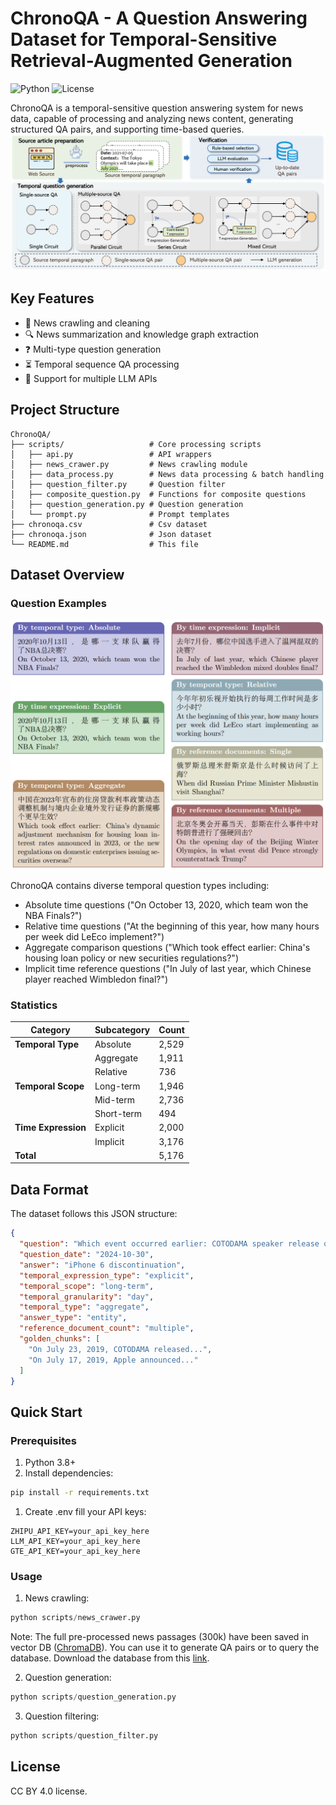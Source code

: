 # ChronoQA - A Question Answering Dataset for Temporal-Sensitive Retrieval-Augmented Generation

![Python](https://img.shields.io/badge/Python-3.8+-blue.svg)
![License](https://img.shields.io/badge/License-MIT-green.svg)

ChronoQA is a temporal-sensitive question answering system for news data, capable of processing and analyzing news content, generating structured QA pairs, and supporting time-based queries.
![Examples](./imgs/dataset.png)

## Key Features

- 📰 News crawling and cleaning
- 🔍 News summarization and knowledge graph extraction
- ❓ Multi-type question generation
- ⏳ Temporal sequence QA processing
- 🤖 Support for multiple LLM APIs

## Project Structure
```
ChronoQA/
├── scripts/                   # Core processing scripts
│   ├── api.py                 # API wrappers
│   ├── news_crawer.py         # News crawling module 
│   ├── data_process.py        # News data processing & batch handling
│   ├── question_filter.py     # Question filter
│   ├── composite_question.py  # Functions for composite questions
│   ├── question_generation.py # Question generation
│   └── prompt.py              # Prompt templates
├── chronoqa.csv               # Csv dataset
├── chronoqa.json              # Json dataset
└── README.md                  # This file
```


## Dataset Overview

### Question Examples

![Examples](./imgs/questions.png)

ChronoQA contains diverse temporal question types including:
- Absolute time questions ("On October 13, 2020, which team won the NBA Finals?")
- Relative time questions ("At the beginning of this year, how many hours per week did LeEco implement?")
- Aggregate comparison questions ("Which took effect earlier: China's housing loan policy or new securities regulations?")
- Implicit time reference questions ("In July of last year, which Chinese player reached Wimbledon final?")

### Statistics

| Category              | Subcategory       | Count |
|-----------------------|-------------------|-------|
| **Temporal Type**     | Absolute          | 2,529 |
|                       | Aggregate         | 1,911 |
|                       | Relative          | 736   |
| **Temporal Scope**    | Long-term         | 1,946 |
|                       | Mid-term          | 2,736 |
|                       | Short-term        | 494   |
| **Time Expression**  | Explicit          | 2,000 |
|                       | Implicit          | 3,176 |
| **Total**            |                   | 5,176 |

## Data Format

The dataset follows this JSON structure:

```json
{
  "question": "Which event occurred earlier: COTODAMA speaker release or iPhone 6 discontinuation?",
  "question_date": "2024-10-30",
  "answer": "iPhone 6 discontinuation",
  "temporal_expression_type": "explicit",
  "temporal_scope": "long-term",
  "temporal_granularity": "day",
  "temporal_type": "aggregate",
  "answer_type": "entity",
  "reference_document_count": "multiple",
  "golden_chunks": [
    "On July 23, 2019, COTODAMA released...",
    "On July 17, 2019, Apple announced..."
  ]
}

```

## Quick Start

### Prerequisites

1. Python 3.8+
2. Install dependencies:

```bash
pip install -r requirements.txt
```

1. Create .env fill your API keys:
```plaintext
ZHIPU_API_KEY=your_api_key_here
LLM_API_KEY=your_api_key_here
GTE_API_KEY=your_api_key_here
```

### Usage
1. News crawling:
```python
python scripts/news_crawer.py
 ```

 Note: The full pre-processed news passages (300k) have been saved in vector DB ([ChromaDB](https://docs.trychroma.com/)). You can use it to generate QA pairs or to query the database. Download the database from this [link](https://drive.google.com/file/d/1ZyrRbHnAbVabt9AaVMbrY7IXWLM-ypMH/view?usp=sharing).

2. Question generation:
```python
python scripts/question_generation.py
 ```
3. Question filtering:
```python
python scripts/question_filter.py
 ```


## License
 CC BY 4.0 license. 